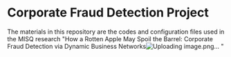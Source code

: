 # Corporate Fraud Detection Project
The materials in this repository are the codes and configuration files used in the MISQ research "How a Rotten Apple May Spoil the Barrel: Corporate Fraud Detection via Dynamic Business Networks![Uploading image.png…]()
"
